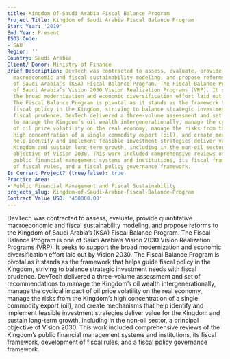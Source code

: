 ```yaml
---
title: Kingdom Of Saudi Arabia Fiscal Balance Program
Project Title: Kingdom of Saudi Arabia Fiscal Balance Program
Start Year: '2019'
End Year: Present
ISO3 Code:
- SAU
Region: ''
Country: Saudi Arabia
Client/ Donor: Ministry of Finance
Brief Description: DevTech was contracted to assess, evaluate, provide quantitative
  macroeconomic and fiscal sustainability modeling, and propose reforms to the Kingdom
  of Saudi Arabia’s (KSA) Fiscal Balance Program. The Fiscal Balance Program is one
  of Saudi Arabia’s Vision 2030 Vision Realization Programs (VRP). It seeks to support
  the broad modernization and economic diversification effort laid out by Vision 2030.
  The Fiscal Balance Program is pivotal as it stands as the framework that helps guide
  fiscal policy in the Kingdom, striving to balance strategic investment needs with
  fiscal prudence. DevTech delivered a three-volume assessment and set of recommendations
  to manage the Kingdom’s oil wealth intergenerationally, manage the cyclical impact
  of oil price volatility on the real economy, manage the risks from the Kingdom’s
  high concentration of a single commodity export (oil), and create mechanisms that
  help identify and implement feasible investment strategies deliver value for the
  Kingdom and sustain long-term growth, including in the non-oil sector, a principal
  objective of Vision 2030. This work included comprehensive reviews of the Kingdom’s
  public financial management systems and institutions, its fiscal framework, development
  of fiscal rules, and a fiscal policy governance framework.
Is Current Project? (true/false): true
Practice Area:
- Public Financial Management and Fiscal Sustainability
projects_slug: Kingdom-of-Saudi-Arabia-Fiscal-Balance-Program
Contract Value USD: '450000.00'
---
```


DevTech was contracted to assess, evaluate, provide quantitative macroeconomic and fiscal sustainability modeling, and propose reforms to the Kingdom of Saudi Arabia’s (KSA) Fiscal Balance Program. The Fiscal Balance Program is one of Saudi Arabia’s Vision 2030 Vision Realization Programs (VRP). It seeks to support the broad modernization and economic diversification effort laid out by Vision 2030. The Fiscal Balance Program is pivotal as it stands as the framework that helps guide fiscal policy in the Kingdom, striving to balance strategic investment needs with fiscal prudence. DevTech delivered a three-volume assessment and set of recommendations to manage the Kingdom’s oil wealth intergenerationally, manage the cyclical impact of oil price volatility on the real economy, manage the risks from the Kingdom’s high concentration of a single commodity export (oil), and create mechanisms that help identify and implement feasible investment strategies deliver value for the Kingdom and sustain long-term growth, including in the non-oil sector, a principal objective of Vision 2030. This work included comprehensive reviews of the Kingdom’s public financial management systems and institutions, its fiscal framework, development of fiscal rules, and a fiscal policy governance framework.